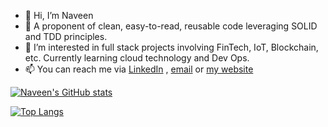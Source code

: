 - 👋 Hi, I’m Naveen
- 👀 A proponent of clean, easy-to-read, reusable code leveraging SOLID and TDD principles.
- 🌱 I’m interested in full stack projects involving FinTech, IoT, Blockchain, etc. Currently learning cloud technology and Dev Ops.
- 📫 You can reach me via [LinkedIn](https://www.linkedin.com/in/naveen-rai-5a08b313b/) , [email](naveenrai973@yahoo.co.in) or [my website](https://naveen1994rai.github.io/#profile)


[![Naveen's GitHub stats](https://github-readme-stats.vercel.app/api?username=naveen1994rai&hide=contribs&show_icons=true&theme=tokyonight)](https://github.com/naveen1994rai/github-readme-stats)

[![Top Langs](https://github-readme-stats.vercel.app/api/top-langs/?username=naveen1994rai)](https://github.com/naveen1994rai/github-readme-stats)

<!---
naveen1994rai/naveen1994rai is a ✨ special ✨ repository because its `README.md` (this file) appears on your GitHub profile.
You can click the Preview link to take a look at your changes.
--->

